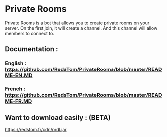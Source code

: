 # Private Rooms

Private Rooms is a bot that allows you to create private rooms on your server. On the first join, it will create a channel. And this channel will allow members to connect to.

## Documentation :

### English : https://github.com/RedsTom/PrivateRooms/blob/master/README-EN.MD
### French : https://github.com/RedsTom/PrivateRooms/blob/master/README-FR.MD

## Want to download easily : (BETA)
https://redstom.fr/cdn/prdl.jar
